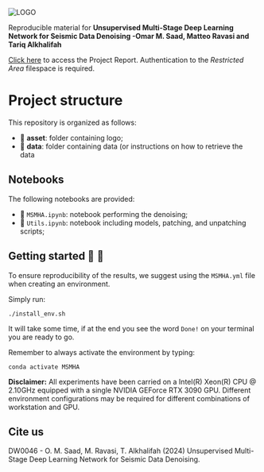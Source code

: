 ![LOGO](https://github.com/DeepWave-Kaust/MSMHA-dev/blob/main/asset/MSMHA_Architecture.png)

Reproducible material for **Unsupervised Multi-Stage Deep Learning Network for Seismic Data Denoising -Omar M. Saad, Matteo Ravasi and Tariq Alkhalifah**

[Click here](https://kaust.sharepoint.com/:f:/r/sites/M365_Deepwave_Documents/Shared%20Documents/Restricted%20Area/REPORTS/DW0046?csf=1&web=1&e=natLJ3) to access the Project Report. Authentication to the _Restricted Area_ filespace is required.

# Project structure
This repository is organized as follows:

* :open_file_folder: **asset**: folder containing logo;
* :open_file_folder: **data**: folder containing data (or instructions on how to retrieve the data

## Notebooks
The following notebooks are provided:

- :orange_book: ``MSMHA.ipynb``: notebook performing the denoising;
- :orange_book: ``Utils.ipynb``: notebook including models, patching, and unpatching scripts;



## Getting started :space_invader: :robot:
To ensure reproducibility of the results, we suggest using the `MSMHA.yml` file when creating an environment.

Simply run:
```
./install_env.sh
```
It will take some time, if at the end you see the word `Done!` on your terminal you are ready to go. 

Remember to always activate the environment by typing:
```
conda activate MSMHA
```

**Disclaimer:** All experiments have been carried on a Intel(R) Xeon(R) CPU @ 2.10GHz equipped with a single NVIDIA GEForce RTX 3090 GPU. Different environment 
configurations may be required for different combinations of workstation and GPU.

## Cite us 
DW0046 - O. M. Saad, M. Ravasi, T. Alkhalifah (2024) Unsupervised Multi-Stage Deep Learning Network for Seismic Data Denoising.

